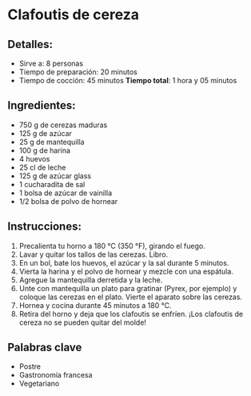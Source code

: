 # Clafoutis de cereza

## Detalles:
* Sirve a: 8 personas
* Tiempo de preparación: 20 minutos
* Tiempo de cocción: 45 minutos
**Tiempo total**: 1 hora y 05 minutos

## Ingredientes:
* 750 g de cerezas maduras
* 125 g de azúcar
* 25 g de mantequilla
* 100 g de harina
* 4 huevos
* 25 cl de leche
* 125 g de azúcar glass
* 1 cucharadita de sal
* 1 bolsa de azúcar de vainilla
* 1/2 bolsa de polvo de hornear

## Instrucciones:
1. Precalienta tu horno a 180 °C (350 °F), girando el fuego.
1. Lavar y quitar los tallos de las cerezas. Libro.
1. En un bol, bate los huevos, el azúcar y la sal durante 5 minutos.
1. Vierta la harina y el polvo de hornear y mezcle con una espátula. 
1. Agregue la mantequilla derretida y la leche.
1. Unte con mantequilla un plato para gratinar (Pyrex, por ejemplo) y coloque las cerezas en el plato. Vierte el aparato sobre las cerezas.
1. Hornea y cocina durante 45 minutos a 180 °C. 
1. Retira del horno y deja que los clafoutis se enfríen. ¡Los clafoutis de cereza no se pueden quitar del molde!

## Palabras clave
* Postre
* Gastronomía francesa
* Vegetariano